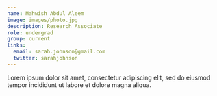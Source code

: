 ```yaml
---
name: Mahwish Abdul Aleem
image: images/photo.jpg
description: Research Associate
role: undergrad
group: current
links:
  email: sarah.johnson@gmail.com
  twitter: sarahjohnson
---
```


Lorem ipsum dolor sit amet, consectetur adipiscing elit, sed do eiusmod tempor incididunt ut labore et dolore magna aliqua.
